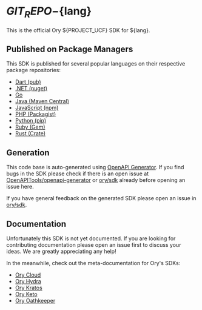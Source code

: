 # ${GIT_REPO}-${lang}

This is the official Ory ${PROJECT_UCF} SDK for ${lang}.

## Published on Package Managers

This SDK is published for several popular languages on their respective package repositories:

- [Dart (pub)](https://pub.dev/packages/${DART_PUB_NAME})
- [.NET (nuget)](https://www.nuget.org/packages/${DOTNET_PACKAGE_NAME}/)
- [Go](https://github.com/ory/${GIT_REPO})
- [Java (Maven Central)](https://search.maven.org/artifact/${JAVA_GROUP_ID}/${JAVA_ARTIFACT_ID})
- [JavaScript (npm)](https://www.npmjs.com/package/${NPM_NAME})
- [PHP (Packagist)](https://packagist.org/packages/${PHP_PACKAGE_NAME})
- [Python (pip)](https://pypi.org/project/${PYTHON_PROJECT_NAME}/)
- [Ruby (Gem)](https://rubygems.org/gems/${RUBY_PROJECT_NAME}/)
- [Rust (Crate)](https://crates.io/crates/${RUST_PACKAGE_NAME}/)

## Generation

This code base is auto-generated using
[OpenAPI Generator](https://openapi-generator.tech). If you find bugs in the SDK
please check if there is an open issue at
[OpenAPITools/openapi-generator](https://github.com/OpenAPITools/openapi-generator)
or [ory/sdk](http://github.com/ory/sdk) already before opening an issue here.

If you have general feedback on the generated SDK please open an issue in
[ory/sdk](http://github.com/ory/sdk).

## Documentation

Unfortunately this SDK is not yet documented. If you are looking for
contributing documentation please open an issue first to discuss your ideas. We
are greatly appreciating any help!

In the meanwhile, check out the meta-documentation for Ory's SDKs:

- [Ory Cloud](https://www.ory.sh/docs/start-building/other-languages)
- [Ory Hydra](https://www.ory.sh/hydra/docs/sdk)
- [Ory Kratos](https://www.ory.sh/kratos/docs/sdk)
- [Ory Keto](https://www.ory.sh/keto/docs/sdk)
- [Ory Oathkeeper](https://www.ory.sh/oathkeeper/docs/sdk)
